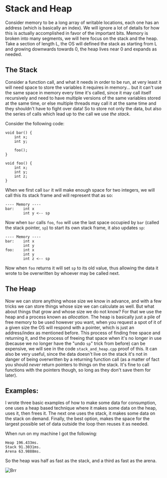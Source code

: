 # Stack and Heap

Consider memory to be a long array of writable locations, each one has an address (which is basically an index). We will ignore a lot of details for how this is actually accomplished in favor of the important bits. Memory is broken into many segments, we will here focus on the stack and the heap. Take a section of length L, the OS will defined the stack as starting from L and growing downwards towards 0, the heap lives near 0 and expands as needed. 

## The Stack
Consider a function call, and what it needs in order to be run, at very least it will need space to store the variables it requires in memory... but it can't use the same space in memory every time it's called, since it may call itself recursively and need to have multiple versions of the same variables stored at the same time, or else multiple threads may call it at the same time and they shouldn't have to fight over data! So to store not only the data, but also the series of calls which lead up to the call we use _the stack_.

Consider the following code:

```
void bar() {
	int x;
	int y;

	foo();
}

void foo() {
	int x;
	int y;
	int z;
}
```

When we first call `bar` it will make enough space for two integers, we will call this its stack frame and will represent that as so:

```
---- Memory ----
bar:    int x
        int y <-- sp
```

Now when `bar` calls `foo`, `foo` will use the last space occupied by `bar` (called the stack pointer, `sp`) to start its own stack frame, it also updates `sp`:

```
---- Memory ----
bar:    int x
        int y
foo:    int x
        int y
        int z <-- sp
```

Now when `foo` returns it will set `sp` to its old value, thus allowing the data it wrote to be overwritten by whoever may be called next.

## The Heap

Now we can store anything whose size we know in advance, and with a few tricks we can store things whose size we can calculate as well. But what about things that grow and whose size we do not know? For that we use the heap and a process known as _allocation_. The heap is basically just a pile of free memory to be used however you want, when you request a spot of it of a given size the OS will respond with a pointer, which is just an address/index as mentioned before. This process of finding free space and returning it, and the process of freeing that space when it's no longer in use (because we no longer have the "undo `sp`" trick from before) can be expensive, we will see in the code `stack_and_heap.cpp` proof of this. It can also be very useful, since the data doesn't live on the stack it's not in danger of being overwritten by a returning function call (as a matter of fact you should _never_ return pointers to things on the stack. It's fine to call functions with the pointers though, so long as they don't save them for later).

## Examples:

I wrote three basic examples of how to make some data for consumption, one uses a heap based technique where it makes some data on the heap, uses it, then frees it. The next one uses the stack, it makes some data on the stack on demand. Finally, the best option, makes the space for the largest possible set of data outside the loop then reuses it as needed.

When run on my machine I got the following:
```
Heap 196.433ms.
Stack 91.3031ms.
Arena 63.9888ms.
```

So the heap was half as fast as the stack, and a third as fast as the arena.

![Brr](https://github.com/Renmusxd/CppIntro/StackAndHeap/brrr.png)
